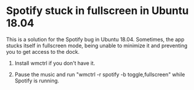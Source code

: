 # Spotify stuck in fullscreen in Ubuntu 18.04

This is a solution for the Spotify bug in Ubuntu 18.04. Sometimes, the app stucks itself in fullscreen mode, being unable to minimize it and preventing you to get access to the dock.

1) Install wmctrl if you don't have it.

2) Pause the music and run "wmctrl -r spotify -b toggle,fullscreen" while Spotify is running.
